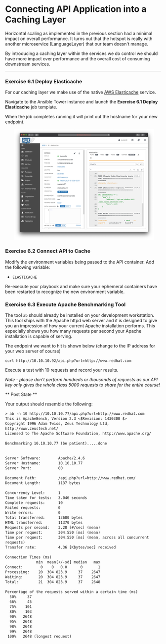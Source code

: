 # Connecting API Application into a Caching Layer

Horizontal scaling as implemented in the previous section had a minimal impact on overall performance.
It turns out that the hotspot is really with another microservice (LanguageLayer) that our team
doesn't manage.

By introducing a caching layer within the services we do control we should have more impact over
performance and the overall cost of consuming downstream services.

<hr>

### Exercise 6.1 Deploy Elasticache

For our caching layer we make use of the native [AWS Elasticache](https://aws.amazon.com/elasticache/)
 service.

Navigate to the Ansible Tower instance and launch the **Exercise 6.1 Deploy Elasticache** job template.

When the job completes running it will print out the hostname for your new endpoint.

<img src="/images/caching/aws_job_template_output.png" style="margin-left:2em;max-width:90%;">


### Exercise 6.2 Connect API to Cache

Modify the environment variables being passed to the API container.  Add the following variable:

* `ELASTICACHE`

Re-execute your playbook and make sure your ephemeral containers have been restarted to recognize the
new environment variable.


### Exercise 6.3 Execute Apache Benchmarking Tool

The tool `ab` should already be installed on your development workstation.  This tool ships with the
Apache httpd web server and it  is  designed  to give  you  an  impression  of how your current Apache 
installation performs. This especially shows you how many requests per second your Apache installation 
is capable of serving.

The endpoint we want to hit is shown below (change to the IP address for your web server of course)

```
curl http://10.10.10.92/api.php?url=http://www.redhat.com
```

Execute a test with 10 requests and record your results.

*Note - please don't perform hundreds or thousands of requests as our API key only gives the whole class
5000 requests to share for the entire course!*


** Post State **

Your output should resemble the following:

```
> ab -n 10 http://10.10.10.77/api.php?url=http://www.redhat.com
This is ApacheBench, Version 2.3 <$Revision: 1430300 $>
Copyright 1996 Adam Twiss, Zeus Technology Ltd, http://www.zeustech.net/
Licensed to The Apache Software Foundation, http://www.apache.org/

Benchmarking 10.10.10.77 (be patient).....done


Server Software:        Apache/2.4.6
Server Hostname:        10.10.10.77
Server Port:            80

Document Path:          /api.php?url=http://www.redhat.com/
Document Length:        1137 bytes

Concurrency Level:      1
Time taken for tests:   3.046 seconds
Complete requests:      10
Failed requests:        0
Write errors:           0
Total transferred:      13600 bytes
HTML transferred:       11370 bytes
Requests per second:    3.28 [#/sec] (mean)
Time per request:       304.550 [ms] (mean)
Time per request:       304.550 [ms] (mean, across all concurrent requests)
Transfer rate:          4.36 [Kbytes/sec] received

Connection Times (ms)
              min  mean[+/-sd] median   max
Connect:        0    0   0.0      0       1
Processing:    20  304 823.9     37    2647
Waiting:       20  304 823.9     37    2647
Total:         21  304 823.9     37    2648

Percentage of the requests served within a certain time (ms)
  50%     37
  66%     45
  75%    101
  80%    103
  90%   2648
  95%   2648
  98%   2648
  99%   2648
 100%   2648 (longest request)
```


